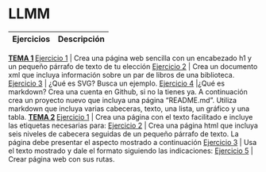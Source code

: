 # LLMM
Ejercicios | Descripción
------------ | -------------
<strong> [TEMA 1](https://github.com/abelmillandj/Ejercicios-LLMM/tree/master/Tema%201) </strong>
[Ejercicio 1](https://github.com/abelmillandj/LLMM/blob/master/Tema%201/Ejercicio%201.html) | Crea una página web sencilla con un encabezado h1 y un pequeño párrafo de texto de tu elección
[Ejercicio 2](https://github.com/abelmillandj/Ejercicios-LLMM/blob/master/Tema%201/Ejercicio%202%20tema%201.xml) | Crea un documento xml que incluya información sobre un par de libros de una biblioteca.
[Ejercicio 3](https://github.com/abelmillandj/LLMM/blob/master/Tema%201/Ejercicio3.md) | ¿Qué es SVG? Busca un ejemplo.
[Ejercicio 4](https://github.com/abelmillandj/LLMM/blob/master/Tema%201/Ejercicio%204.md) |¿Qué es markdown? Crea una cuenta en Github, si no la tienes ya. A continuación crea un proyecto nuevo que incluya una página “README.md”. Utiliza markdown que incluya varias cabeceras, texto, una lista, un gráfico y una tabla.
<strong> [TEMA 2](https://github.com/abelmillandj/Ejercicios-LLMM/tree/master/Tema%202) </strong>
[Ejercicio 1](https://github.com/abelmillandj/Ejercicios-LLMM/blob/master/Tema%202/Ejercicio%201.md) | Crea una página con el texto facilitado e incluye las etiquetas necesarias para:
[Ejercicio 2](https://github.com/abelmillandj/Ejercicios-LLMM/blob/master/Tema%202/Ejercicio%202.md) | Crea una página html que incluya seis niveles de cabecera seguidas de un pequeño párrafo de texto. La página debe presentar el aspecto mostrado a continuación
[Ejercicio 3](https://github.com/abelmillandj/Ejercicios-LLMM/blob/master/Tema%202/Ejercicio%203.md) | Usa el texto mostrado y dale el formato siguiendo las indicaciones:
[Ejercicio 5](https://github.com/abelmillandj/Ejercicios-LLMM/tree/master/Tema%202/ejerciciosllmm/tema2/ejercicio5/misitio.com) | Crear página web con sus rutas.

